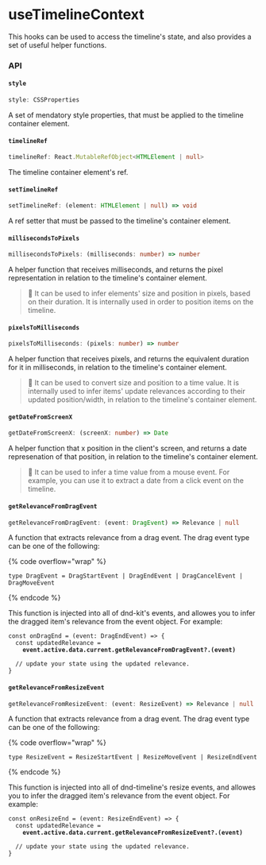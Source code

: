 # useTimelineContext

This hooks can be used to access the timeline's state, and also provides a set of useful helper functions.

### API

#### `style`

```typescript
style: CSSProperties
```

A set of mendatory style properties, that must be applied to the timeline container element.

#### `timelineRef`

```typescript
timelineRef: React.MutableRefObject<HTMLElement | null>
```

The timeline container element's ref.

#### `setTimelineRef`

```typescript
setTimelineRef: (element: HTMLElement | null) => void
```

A ref setter that must be passed to the timeline's container element.

#### `millisecondsToPixels`

```typescript
millisecondsToPixels: (milliseconds: number) => number
```

A helper function that receives milliseconds, and returns the pixel representation in relation to the timeline's container element.&#x20;

> 🧠 It can be used to infer elements' size and position in pixels, based on their duration. It is internally used in order to position items on the timeline.

#### `pixelsToMilliseconds`

```typescript
pixelsToMilliseconds: (pixels: number) => number
```

A helper function that receives pixels, and returns the equivalent duration for it in milliseconds, in relation to the timeline's container element.

> 🧠 It can be used to convert size and position to a time value. It is internally used to infer items' update relevances according to their updated position/width, in relation to the timeline's container element.

#### `getDateFromScreenX`

```typescript
getDateFromScreenX: (screenX: number) => Date
```

A helper function that x position in the client's screen, and returns a date represenation of that position, in relation to the timeline's container element.

> 🧠 It can be used to infer a time value from a mouse event. For example, you can use it to extract a date from a click event on the timeline.

#### `getRelevanceFromDragEvent`

```typescript
getRelevanceFromDragEvent: (event: DragEvent) => Relevance | null
```

A function that extracts relevance from a drag event. The drag event type can be one of the following:

{% code overflow="wrap" %}
```tsx
type DragEvent = DragStartEvent | DragEndEvent | DragCancelEvent | DragMoveEvent
```
{% endcode %}

This function is injected into all of dnd-kit's events, and allowes you to infer the dragged item's relevance from the event object. For example:

<pre class="language-tsx"><code class="lang-tsx">const onDragEnd = (event: DragEndEvent) => {
  const updatedRelevance =
<strong>    event.active.data.current.getRelevanceFromDragEvent?.(event)
</strong>    
  // update your state using the updated relevance.
}
</code></pre>

#### `getRelevanceFromResizeEvent`

```typescript
getRelevanceFromResizeEvent: (event: ResizeEvent) => Relevance | null
```

A function that extracts relevance from a drag event. The drag event type can be one of the following:

{% code overflow="wrap" %}
```tsx
type ResizeEvent = ResizeStartEvent | ResizeMoveEvent | ResizeEndEvent
```
{% endcode %}

This function is injected into all of dnd-timeline's resize events, and allowes you to infer the dragged item's relevance from the event object. For example:

<pre class="language-tsx"><code class="lang-tsx">const onResizeEnd = (event: ResizeEndEvent) => {
  const updatedRelevance =
<strong>    event.active.data.current.getRelevanceFromResizeEvent?.(event)
</strong>    
  // update your state using the updated relevance.
}
</code></pre>

&#x20;
